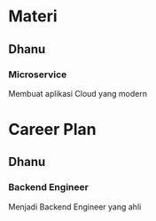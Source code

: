 # Materi
## Dhanu
### Microservice
Membuat aplikasi Cloud yang modern

# Career Plan
## Dhanu
### Backend Engineer
Menjadi Backend Engineer yang ahli